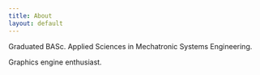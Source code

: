 ```yaml
---
title: About
layout: default
---
```


Graduated BASc. Applied Sciences in Mechatronic Systems Engineering.

Graphics engine enthusiast.
